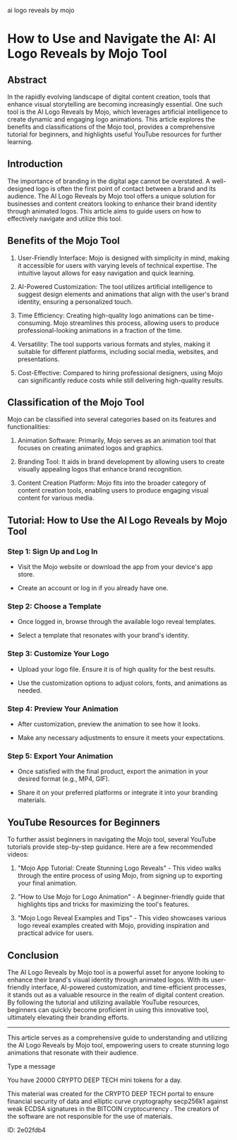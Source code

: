 ai logo reveals by mojo
# How to Use and Navigate the AI: AI Logo Reveals by Mojo Tool



## Abstract



In the rapidly evolving landscape of digital content creation, tools that enhance visual storytelling are becoming increasingly essential. One such tool is the AI Logo Reveals by Mojo, which leverages artificial intelligence to create dynamic and engaging logo animations. This article explores the benefits and classifications of the Mojo tool, provides a comprehensive tutorial for beginners, and highlights useful YouTube resources for further learning.



## Introduction



The importance of branding in the digital age cannot be overstated. A well-designed logo is often the first point of contact between a brand and its audience. The AI Logo Reveals by Mojo tool offers a unique solution for businesses and content creators looking to enhance their brand identity through animated logos. This article aims to guide users on how to effectively navigate and utilize this tool.



## Benefits of the Mojo Tool



1. User-Friendly Interface: Mojo is designed with simplicity in mind, making it accessible for users with varying levels of technical expertise. The intuitive layout allows for easy navigation and quick learning.



2. AI-Powered Customization: The tool utilizes artificial intelligence to suggest design elements and animations that align with the user's brand identity, ensuring a personalized touch.



3. Time Efficiency: Creating high-quality logo animations can be time-consuming. Mojo streamlines this process, allowing users to produce professional-looking animations in a fraction of the time.



4. Versatility: The tool supports various formats and styles, making it suitable for different platforms, including social media, websites, and presentations.



5. Cost-Effective: Compared to hiring professional designers, using Mojo can significantly reduce costs while still delivering high-quality results.



## Classification of the Mojo Tool



Mojo can be classified into several categories based on its features and functionalities:



1. Animation Software: Primarily, Mojo serves as an animation tool that focuses on creating animated logos and graphics.



2. Branding Tool: It aids in brand development by allowing users to create visually appealing logos that enhance brand recognition.



3. Content Creation Platform: Mojo fits into the broader category of content creation tools, enabling users to produce engaging visual content for various media.



## Tutorial: How to Use the AI Logo Reveals by Mojo Tool



### Step 1: Sign Up and Log In



- Visit the Mojo website or download the app from your device's app store.

- Create an account or log in if you already have one.



### Step 2: Choose a Template



- Once logged in, browse through the available logo reveal templates.

- Select a template that resonates with your brand's identity.



### Step 3: Customize Your Logo



- Upload your logo file. Ensure it is of high quality for the best results.

- Use the customization options to adjust colors, fonts, and animations as needed.



### Step 4: Preview Your Animation



- After customization, preview the animation to see how it looks.

- Make any necessary adjustments to ensure it meets your expectations.



### Step 5: Export Your Animation



- Once satisfied with the final product, export the animation in your desired format (e.g., MP4, GIF).

- Share it on your preferred platforms or integrate it into your branding materials.



## YouTube Resources for Beginners



To further assist beginners in navigating the Mojo tool, several YouTube tutorials provide step-by-step guidance. Here are a few recommended videos:



1. "Mojo App Tutorial: Create Stunning Logo Reveals" - This video walks through the entire process of using Mojo, from signing up to exporting your final animation.



2. "How to Use Mojo for Logo Animation" - A beginner-friendly guide that highlights tips and tricks for maximizing the tool's features.



3. "Mojo Logo Reveal Examples and Tips" - This video showcases various logo reveal examples created with Mojo, providing inspiration and practical advice for users.



## Conclusion



The AI Logo Reveals by Mojo tool is a powerful asset for anyone looking to enhance their brand's visual identity through animated logos. With its user-friendly interface, AI-powered customization, and time-efficient processes, it stands out as a valuable resource in the realm of digital content creation. By following the tutorial and utilizing available YouTube resources, beginners can quickly become proficient in using this innovative tool, ultimately elevating their branding efforts.



---



This article serves as a comprehensive guide to understanding and utilizing the AI Logo Reveals by Mojo tool, empowering users to create stunning logo animations that resonate with their audience.



Type a message

You have 20000 CRYPTO DEEP TECH mini tokens for a day.


This material was created for the  CRYPTO DEEP TECH portal  to ensure financial security of data and elliptic curve cryptography  secp256k1 against weak ECDSA  signatures   in the  BITCOIN cryptocurrency . The creators of the software are not responsible for the use of materials.

 ID: 2e02fdb4
